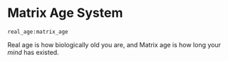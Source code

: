 # Matrix Age System

`real_age:matrix_age`

Real age is how biologically old you are, and Matrix age is how long your *mind*
has existed.



